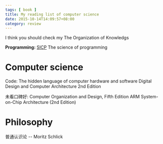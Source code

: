 ```yaml
---
tags: [ book ] 
title: My reading list of computer science
date: 2015-10-14T14:09:57+08:00 
category: review
---
```


I think you should check my The Organization of Knowledgs

**Programming:**
[SICP](http://sarabander.github.io/sicp/)
The science of programming

# Computer science
Code: The hidden language of computer hardware and software
Digital Design and Computer Architecture 2nd Edition

未看口碑好:
Computer Organization and Design, Fifth Edition
ARM System-on-Chip Architecture (2nd Edition)



# Philosophy
普通认识论 -- Moritz Schlick


